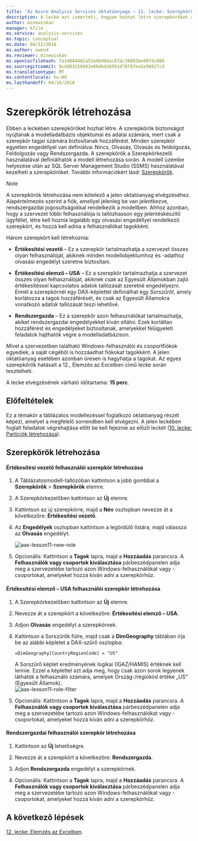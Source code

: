 ```yaml
---
title: 'Az Azure Analysis Services oktatóanyaga – 11. lecke: Szerepkörök létrehozása | Microsoft Docs'
description: A lecke azt ismerteti, hogyan hozhat létre szerepköröket az Azure Analysis Services oktatóprojektjében.
author: minewiskan
manager: kfile
ms.service: analysis-services
ms.topic: conceptual
ms.date: 04/12/2018
ms.author: owend
ms.reviewer: minewiskan
ms.openlocfilehash: 7a34884482a53a9b96dac87dc30803be08fdc806
ms.sourcegitcommit: 9cdd83256b82e664bd36991d78f87ea1e56827cd
ms.translationtype: MT
ms.contentlocale: hu-HU
ms.lasthandoff: 04/16/2018
---
```

# <a name="create-roles"></a>Szerepkörök létrehozása

Ebben a leckében szerepköröket hozhat létre. A szerepkörök biztonságot nyújtanak a modelladatbázis objektumai és adatai számára, mert csak a szerepkör tagjai számára biztosítanak hozzáférést. Minden szerepkör egyetlen engedéllyel van definiálva: Nincs, Olvasás, Olvasás és feldolgozás, Feldolgozás vagy Rendszergazda. A szerepkörök a Szerepkörkezelő használatával definiálhatók a modell létrehozása során. A modell üzembe helyezése után az SQL Server Management Studio (SSMS) használatával kezelheti a szerepköröket. További információkért lásd: [Szerepkörök](https://docs.microsoft.com/sql/analysis-services/tabular-models/roles-ssas-tabular).
  
> [!NOTE]  
> A szerepkörök létrehozása nem kötelező a jelen oktatóanyag elvégzéséhez. Alapértelmezés szerint a fiók, amellyel jelenleg be van jelentkezve, rendszergazdai jogosultságokkal rendelkezik a modellben. Ahhoz azonban, hogy a szervezet többi felhasználója is tallózhasson egy jelentéskészítő ügyféllel, létre kell hoznia legalább egy olvasási engedéllyel rendelkező szerepkört, és hozzá kell adnia a felhasználókat tagokként.  
  
Három szerepkört kell létrehoznia:  
  
-   **Értékesítési vezető** – Ez a szerepkör tartalmazhatja a szervezet összes olyan felhasználóját, akiknek minden modellobjektumhoz és -adathoz olvasási engedélyt szeretne biztosítani.  
  
-   **Értékesítési elemző – USA** – Ez a szerepkör tartalmazhatja a szervezet összes olyan felhasználóját, akiknek csak az Egyesült Államokban zajló értékesítéssel kapcsolatos adatok tallózását szeretné engedélyezni. Ennél a szerepkörnél egy DAX-képlettel definiálhat egy *Sorszűrőt*, amely korlátozza a tagok hozzáférését, és csak az Egyesült Államokra vonatkozó adatok tallózását teszi lehetővé.  
  
-   **Rendszergazda** – Ez a szerepkör azon felhasználókat tartalmazhatja, akiket rendszergazdai engedélyekkel kíván ellátni. Ezek korlátlan hozzáférést és engedélyeket biztosítanak, amelyekkel felügyeleti feladatok hajthatók végre a modelladatbázison.  
  
Mivel a szervezetben található Windows-felhasználói és csoportfiókok egyediek, a saját cégéből is hozzáadhat fiókokat tagokként. A jelen oktatóanyag esetében azonban üresen is hagyhatja a tagokat. Az egyes szerepkörök hatásait a 12., Elemzés az Excelben című lecke során tesztelheti.  
  
A lecke elvégzésének várható időtartama: **15 perc**.  
  
## <a name="prerequisites"></a>Előfeltételek  
Ez a témakör a táblázatos modellezéssel foglalkozó oktatóanyag részét képezi, amelyet a megfelelő sorrendben kell elvégezni. A jelen leckében foglalt feladatok végrehajtása előtt be kell fejeznie az előző leckét ([10. lecke: Partíciók létrehozása](../tutorials/aas-lesson-10-create-partitions.md)).  
  
## <a name="create-roles"></a>Szerepkörök létrehozása  
  
#### <a name="to-create-a-sales-manager-user-role"></a>Értékesítési vezető felhasználói szerepkör létrehozása  
  
1.  A Táblázatosmodell-tallózóban kattintson a jobb gombbal a **Szerepkörök** > **Szerepkörök** elemre.  
  
2.  A Szerepkörkezelőben kattintson az **Új** elemre.  
  
3.  Kattintson az új szerepkörre, majd a **Név** oszlopban nevezze át a következőre: **Értékesítési vezető**.  
  
4.  Az **Engedélyek** oszlopban kattintson a legördülő listára, majd válassza az **Olvasás** engedélyt. 

    ![aas-lesson11-new-role](../tutorials/media/aas-lesson11-new-role.png) 
  
5.  Opcionális: Kattintson a **Tagok** lapra, majd a **Hozzáadás** parancsra. A **Felhasználók vagy csoportok kiválasztása** párbeszédpanelen adja meg a szervezetébe tartozó azon Windows-felhasználókat vagy -csoportokat, amelyeket hozzá kíván adni a szerepkörhöz.  
  
#### <a name="to-create-a-sales-analyst-us-user-role"></a>Értékesítési elemző – USA felhasználói szerepkör létrehozása  
  
1.  A Szerepkörkezelőben kattintson az **Új** elemre.    
  
2.  Nevezze át a szerepkört a következőre: **Értékesítési elemző – USA**.  
  
3.  Adjon **Olvasás** engedélyt a szerepkörnek.  
  
4.  Kattintson a Sorszűrők fülre, majd csak a **DimGeography** táblában írja be az alábbi képletet a DAX-szűrő oszlopba:  
  
    ```Administrator
    =DimGeography[CountryRegionCode] = "US" 
    ```
    
    A Sorszűrő képlet eredményének logikai (IGAZ/HAMIS) értéknek kell lennie. Ezzel a képlettel azt adja meg, hogy csak azon sorok legyenek láthatók a felhasználó számára, amelyek Ország-/régiókód értéke „US” (Egyesült Államok).  
    ![aas-lesson11-role-filter](../tutorials/media/aas-lesson11-role-filter.png) 
  
6.  Opcionális: Kattintson a **Tagok** lapra, majd a **Hozzáadás** parancsra. A **Felhasználók vagy csoportok kiválasztása** párbeszédpanelen adja meg a szervezetébe tartozó azon Windows-felhasználókat vagy -csoportokat, amelyeket hozzá kíván adni a szerepkörhöz.  
  
#### <a name="to-create-an-administrator-user-role"></a>Rendszergazdai felhasználói szerepkör létrehozása  
  
1.  Kattintson az **Új** lehetőségre.  
  
2.  Nevezze át a szerepkört a következőre: **Rendszergazda**.  
  
3.  Adjon **Rendszergazda** engedélyt a szerepkörnek.  
  
4.  Opcionális: Kattintson a **Tagok** lapra, majd a **Hozzáadás** parancsra. A **Felhasználók vagy csoportok kiválasztása** párbeszédpanelen adja meg a szervezetébe tartozó azon Windows-felhasználókat vagy -csoportokat, amelyeket hozzá kíván adni a szerepkörhöz. 
  
  
## <a name="whats-next"></a>A következő lépések
[12. lecke: Elemzés az Excelben](../tutorials/aas-lesson-12-analyze-in-excel.md).

  
  
